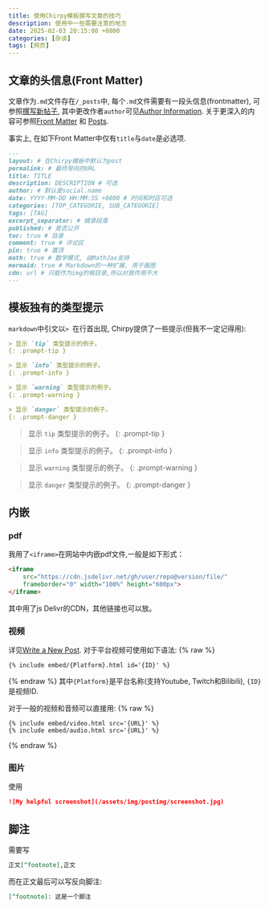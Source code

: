 ```yaml
---
title: 使用Chirpy模板撰写文章的技巧
description: 使用中一些需要注意的地方
date: 2025-02-03 20:15:00 +0800
categories: [杂谈]
tags: [网页]
---
```


## 文章的头信息(Front Matter)

文章作为`.md`文件存在`/_posts`中, 每个`.md`文件需要有一段头信息(frontmatter), 可参照[撰写新帖子](https://pansong291.github.io/chirpy-demo-zhCN/posts/write-a-new-post/), 其中更改作者`author`可见[Author Information](https://chirpy.cotes.page/posts/write-a-new-post/#author-information). 关于更深入的内容可参照[Front Matter](https://jekyllrb.com/docs/front-matter/) 和 [Posts](https://jekyllrb.com/docs/posts/).

事实上, 在如下Front Matter中仅有`title`与`date`是必选项.

```markdown
---
layout: # 在Chirpy模板中默认为post
permalink: # 最终导向的URL
title: TITLE
description: DESCRIPTION # 可选
author: # 默认是social.name
date: YYYY-MM-DD HH:MM:SS +0800 # 时间和时区可选
categories: [TOP_CATEGORIE, SUB_CATEGORIE] 
tags: [TAG]
excerpt_separator: # 摘录段落
published: # 是否公开
toc: true # 目录
comment: true # 评论区
pin: true # 置顶
math: true # 数学模式, 由MathJax支持
mermaid: true # Markdown的一种扩展, 用于画图
cdn: url # 只能作为img的根目录,所以对我作用不大
---
```

## 模板独有的类型提示

`markdown`中引文以`> `在行首出现, Chirpy提供了一些提示(但我不一定记得用):

```markdown
> 显示 `tip` 类型提示的例子。
{: .prompt-tip }

> 显示 `info` 类型提示的例子。
{: .prompt-info }

> 显示 `warning` 类型提示的例子。
{: .prompt-warning }

> 显示 `danger` 类型提示的例子。
{: .prompt-danger }
```

> 显示 `tip` 类型提示的例子。
{: .prompt-tip }

> 显示 `info` 类型提示的例子。
{: .prompt-info }

> 显示 `warning` 类型提示的例子。
{: .prompt-warning }

> 显示 `danger` 类型提示的例子。
{: .prompt-danger }

## 内嵌

### pdf

我用了`<iframe>`在网站中内嵌pdf文件,一般是如下形式：

```markdown
<iframe 
    src="https://cdn.jsdelivr.net/gh/user/repo@version/file/"
    frameborder="0" width="100%" height="600px">
</iframe>
```

其中用了js Delivr的CDN，其他链接也可以放。

### 视频

详见[Write a New Post](https://chirpy.cotes.page/posts/write-a-new-post/#video). 对于平台视频可使用如下语法:
{% raw %}
```liquid
{% include embed/{Platform}.html id='{ID}' %}
```
{% endraw %}
其中`{Platform}`是平台名称(支持Youtube, Twitch和Bilibili), `{ID}`是视频ID.

对于一般的视频和音频可以直接用:
{% raw %}
```liquid
{% include embed/video.html src='{URL}' %}
{% include embed/audio.html src='{URL}' %}
```
{% endraw %}


### 图片

使用
```markdown
![My helpful screenshot](/assets/img/postimg/screenshot.jpg)
```

## 脚注

需要写
```markdown
正文[^footnote],正文
```
而在正文最后可以写反向脚注:
```markdown
[^footnote]: 这是一个脚注
```